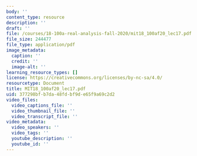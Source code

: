 ```yaml
---
body: ''
content_type: resource
description: ''
draft: ''
file: /courses/18-100a-real-analysis-fall-2020/mit18_100af20_lec17.pdf
file_size: 244477
file_type: application/pdf
image_metadata:
  caption: ''
  credit: ''
  image-alt: ''
learning_resource_types: []
license: https://creativecommons.org/licenses/by-nc-sa/4.0/
resourcetype: Document
title: MIT18_100af20_lec17.pdf
uid: 377298bf-b7da-48fd-bf9d-e65f9a69c2d2
video_files:
  video_captions_file: ''
  video_thumbnail_file: ''
  video_transcript_file: ''
video_metadata:
  video_speakers: ''
  video_tags: ''
  youtube_description: ''
  youtube_id: ''
---
```

